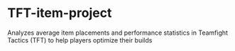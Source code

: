 # TFT-item-project
Analyzes average item placements and performance statistics in Teamfight Tactics (TFT) to help players optimize their builds

